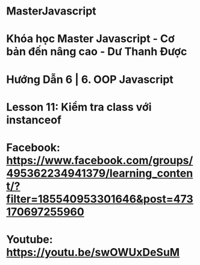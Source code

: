 # MasterJavascript
# Khóa học Master Javascript - Cơ bản đến nâng cao - Dư Thanh Được

# Hướng Dẫn 6 | 6. OOP Javascript
  # Lesson 11: Kiểm tra class với instanceof
  # Facebook: https://www.facebook.com/groups/495362234941379/learning_content/?filter=185540953301646&post=473170697255960
  # Youtube: https://youtu.be/swOWUxDeSuM